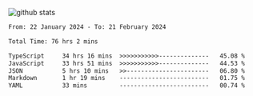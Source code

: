 
![github stats](https://github-readme-stats.vercel.app/api?username=realmahd1&show_icons=true&theme=codeSTACKr&hide_rank=true&count_private=true)

<!--START_SECTION:waka-->

```txt
From: 22 January 2024 - To: 21 February 2024

Total Time: 76 hrs 2 mins

TypeScript     34 hrs 16 mins  >>>>>>>>>>>--------------   45.08 %
JavaScript     33 hrs 51 mins  >>>>>>>>>>>--------------   44.53 %
JSON           5 hrs 10 mins   >>-----------------------   06.80 %
Markdown       1 hr 19 mins    -------------------------   01.75 %
YAML           33 mins         -------------------------   00.74 %
```

<!--END_SECTION:waka-->
